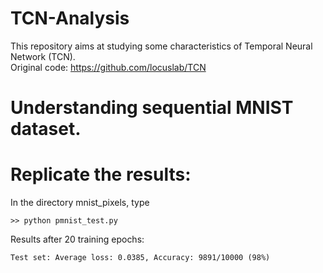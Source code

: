 # TCN-Analysis
This repository aims at studying some characteristics of Temporal Neural Network (TCN). \
Original code: https://github.com/locuslab/TCN


# Understanding sequential MNIST dataset. 


# Replicate the results:
In the directory mnist_pixels, type
```
>> python pmnist_test.py 
```
Results after 20 training epochs: 
```
Test set: Average loss: 0.0385, Accuracy: 9891/10000 (98%)
```

